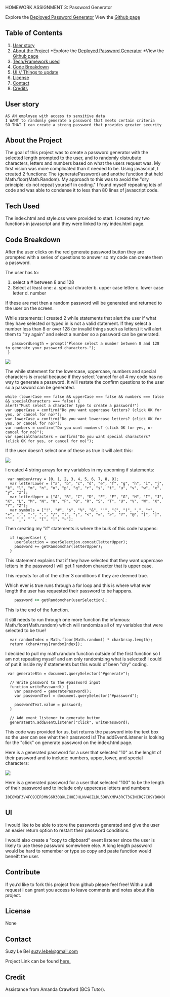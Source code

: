 HOMEWORK ASSIGNMENT 3: Password Generator

Explore the [Deployed Password Generator](https://suzylebel.github.io/Password-Generator/)
View the [Github page](https://github.com/suzylebel/Password-Generator)

## Table of Contents
1. [User story](#User-story)
2. [About the Project](#About-the-Project)
   *Explore the [Deployed Password Generator](https://suzylebel.github.io/Password-Generator/)
   *View the [Github page](https://github.com/suzylebel/Password-Generator)
3. [Tech/Framework used](#Tech-Used)
4. [Code Breakdown](Code-Breakdown)
5. [UI // Things to update](#UI)
6. [License](#License)
7. [Contact](#Contact)
8. [Credits](#Credit)



 ## User story 

```
AS AN employee with access to sensitive data
I WANT to randomly generate a password that meets certain criteria
SO THAT I can create a strong password that provides greater security
```


## About the Project

The goal of this project was to create a password generator with the selected length prompted to the user, and to randomly distrubute characters, letters and numbers based on what the users request was. My first vision was more complicated than it needed to be. Using javascript, I created 2 functions: The (generatePassword) and anothe function that held Math.floor(Math.Random). My approach to this was to avoid the "dry principle: do not repeat yourself in coding." I found myself repeating lots of code and was able to condense it to less than 80 lines of javascript code. 


## Tech Used
The index.html and style.css were provided to start.
I created my two functions in javascript and they were linked to my index.html page. 

## Code Breakdown

After the user clicks on the red generate password button they are prompted with a series of questions to answer so my code can create them a password. 

The user has to:
1. select a # between 8 and 128 
2. Select at least one:
  a. speical chracter
  b. upper case letter
  c. lower case letter
  d. number 
  
If these are met then a random password will be generated and returned to the user on the screen.  
  
 While statements: 
 I created 2 while statements that alert the user if what they have selected or typed in is not a valid statement. 
 If they select a number less than 8 or over 128 (or invalid things such as letters) it will alert them to "try again" and select a number so a password can be generated. 

 
 ```while (passwordLength < 8 || passwordLength > 128 || isNaN(passwordLength)){ 
    passwordLength = prompt("Please select a number between 8 and 128 to generate your password characters.");
  }
  ```
![](images/select_pwd.png)
 
 The while statement for the lowercase, uppercase, numbers and special characters is crucial because if they select 'cancel for all 4 my code has no way to generate a password. It will restate the confirm questions to the user so a password can be generated. 
 

    while (lowerCase === false && upperCase === false && numbers === false && specialCharacters === false) {
    alert("Must select a character type to create a password!")
    var upperCase = confirm("Do you want uppercase letters? (click OK for yes, or cancel for no)");
    var lowerCase = confirm("Do you want lowercase letters? (click OK for yes, or cancel for no)");
    var numbers = confirm("Do you want numbers? (click OK for yes, or cancel for no)");
    var specialCharacters = confirm("Do you want special characters? (click OK for yes, or cancel for no)");
    
If the user doesn't select one of these as true it will alert this:    
    
![](images/alert_select.png)

I created 4 string arrays for my variables in my upcoming if statements: 
```
 var numberArray = [0, 1, 2, 3, 4, 5, 6, 7, 8, 9];
  var letterLower = ["a", "b", "c", "d", "e", "f", "g", "h", "i", "j", "k", "l", "m", "n", "o", "p", "q", "r", "s", "t", "u", "v", "w", "x", "y", "z"];
  var letterUpper = ["A", "B", "C", "D", "E", "F", "G", "H", "I", "J", "K", "L", "M", "N", "O", "P", "Q", "R", "S", "T", "U", "V", "W", "X", "Y", "Z"];
  var symbols = ["!", "#", "$", "%", "&", "'", "(", ")", ",", "*", "+", ",", "-", ".", "/", ":", ";", "<", "=", ">", "?", "@", "[", "]", "^", "_", "`", "{", "|", "~"];
```
Then creating my "if" statements is where the bulk of this code happens: 

```
  if (upperCase) {
    userSelection = userSelection.concat(letterUpper);
    password += getRandomchar(letterUpper);
  }
  ```
  This statement explains that if they have selected that they want uppercase letters in the password I will get 1 random character that is upper case. 
  
  This repeats for all of the other 3 conditions if they are deemed true. 
  
  Which ever is true runs through a for loop and this is where what ever length the user has requested their password to be happens. 
  
  ``` for (var i = password.length; i < passwordLength; i++) {
      password += getRandomchar(userSelection); 
 ```
      
  
  This is the end of the function. 
  
  it still needs to run through one more function the infamous: Math.floor(Math.random) which will randomiza all of my variables that were selected to be true!
  
  ``` function getRandomchar(charArray) {
    var randomIndex = Math.floor(Math.random() * charArray.length);
    return (charArray[randomIndex]);
  ```
  I decided to pull my math.random function outside of the first function so I am not repeating myself and am only randomizing what is selected! I could of put it inside my if statements but this would of been "dry" coding. 
  
  
```
 var generateBtn = document.querySelector("#generate");

  // Write password to the #password input
  function writePassword() {
    var password = generatePassword();
    var passwordText = document.querySelector("#password");

    passwordText.value = password;
  }

  // Add event listener to generate button
  generateBtn.addEventListener("click", writePassword);
```
This code was provided for us, but returns the password into the text box so the user can see what their password is!
The addEventListener is looking for the "click" on generate password on the index.html page. 


Here is a generated password for a user that selected "10" as the lenght of their password and to include: numbers, upper, lower, and special characters: 

![](images/final_generate.png)

Here is a generated password for a user that selected "100" to be the length of their password and to include only uppercase letters and numbers: 

``` 
I0E8WQF3V4FG9JERJMNS6R30QXLZHOEJHLNV48ZLDL5DOVXMPA3RCT3GINCRQ7CU9YB0KOFUOG84NP3VA2TG7RP84W1QHT7I165Q
```

## UI
I would like to be able to store the passwords generated and give the user an easier return option to restart their password conditions. 

I would also create a "copy to clipboard" event listener since the user is likely to use these password somewhere else. A long length password would be hard to remember or type so copy and paste function would beneift the user. 

## Contribute
If you’d like to fork this project from github please feel free! With a pull request I can grant you access to leave comments and notes about this project. 

## License 
None
 
## Contact 

Suzy Le Bel 
suzy.lebel@gmail.com

Project Link can be found [here.](https://suzylebel.github.io/Password-Generator/)

## Credit
Assistance from Amanda Crawford (BCS Tutor). 



